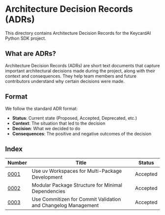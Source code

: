 # Architecture Decision Records (ADRs)

This directory contains Architecture Decision Records for the KeycardAI Python SDK project.

## What are ADRs?

Architecture Decision Records (ADRs) are short text documents that capture important architectural decisions made during the project, along with their context and consequences. They help team members and future contributors understand why certain decisions were made.

## Format

We follow the standard ADR format:
- **Status**: Current state (Proposed, Accepted, Deprecated, etc.)
- **Context**: The situation that led to the decision
- **Decision**: What we decided to do
- **Consequences**: The positive and negative outcomes of the decision

## Index

| Number | Title | Status |
|--------|-------|--------|
| [0001](./0001-use-uv-workspaces-for-package-management.mdx) | Use uv Workspaces for Multi-Package Development | Accepted |
| [0002](./0002-modular-package-structure-for-minimal-dependencies.mdx) | Modular Package Structure for Minimal Dependencies | Accepted |
| [0003](./0003-use-commitizen-for-commit-validation-and-changelog-management.mdx) | Use Commitizen for Commit Validation and Changelog Management | Accepted |